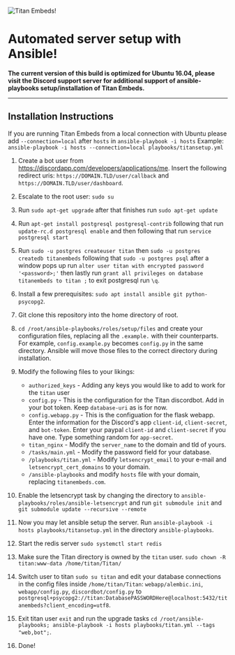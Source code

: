 ![Titan Embeds!](https://i.imgur.com/v7iqMj8.png "Titan Embeds!")

# Automated server setup with Ansible!

**The current version of this build is optimized for Ubuntu 16.04, please visit the Discord support server for additional support of ansible-playbooks setup/installation of Titan Embeds.**

---
## Installation Instructions

If you are running Titan Embeds from a local connection with Ubuntu please add `--connection=local` after `hosts` in `ansible-playbook -i hosts` Example: `ansible-playbook -i hosts --connection=local playbooks/titansetup.yml`

1. Create a bot user from https://discordapp.com/developers/applications/me. Insert the following redirect uris: `https://DOMAIN.TLD/user/callback` and `https://DOMAIN.TLD/user/dashboard`.

2. Escalate to the root user: `sudo su`

3. Run `sudo apt-get upgrade` after that finishes run `sudo apt-get update`

4. Run `apt-get install postgresql postgresql-contrib` following that run `update-rc.d postgresql enable` and then following that run `service postgresql start`

5. Run `sudo -u postgres createuser titan` then `sudo -u postgres createdb titanembeds` following that `sudo -u postgres psql` after a window pops up run `alter user titan with encrypted password '<password>;'` then lastly run `grant all privileges on database titanembeds to titan ;` to exit postgresql run `\q`.

6. Install a few prerequisites: `sudo apt install ansible git python-psycopg2`.

7. Git clone this repository into the home directory of root.

8. `cd /root/ansible-playbooks/roles/setup/files` and create your configuration files, replacing all the `.example.` with their counterparts. For example, `config.example.py` becomes `config.py` in the same directory. Ansible will move those files to the correct directory during installation.

9. Modify the following files to your likings:
    - `authorized_keys` - Adding any keys you would like to add to work for the `titan` user
    - `config.py` - This is the configuration for the Titan discordbot. Add in your bot token. Keep `database-uri` as is for now.
    - `config.webapp.py` - This is the configuation for the flask webapp. Enter the information for the Discord's app `client-id`, `client-secret`, and `bot-token`. Enter your paypal `client-id` and `client-secret` if you have one. Type something random for `app-secret`.
    - `titan_nginx` - Modify the `server_name` to the domain and tld of yours.
    - `/tasks/main.yml` - Modify the password field for your database.
    - `/playbooks/titan.yml` - Modify `letsencrypt_email` to your e-mail and `letsencrypt_cert_domains` to your domain.
    - `/ansible-playbooks` and modify `hosts` file with your domain, replacing `titanembeds.com`.

10. Enable the letsencrypt task by changing the directory to `ansible-playbooks/roles/ansible-letsencrypt` and run `git submodule init` and `git submodule update --recursive --remote`



11. Now you may let ansible setup the server. Run `ansible-playbook -i hosts playbooks/titansetup.yml` in the directory `ansible-playbooks`.

12. Start the redis server `sudo systemctl start redis`

13. Make sure the Titan directory is owned by the `titan` user. `sudo chown -R titan:www-data /home/titan/Titan/`

14. Switch user to titan `sudo su titan` and edit your database connections in the config files inside `/home/titan/Titan`: `webapp/alembic.ini`, `webapp/config.py`, `discordbot/config.py` to `postgresql+psycopg2://titan:DatabasePASSWORDHere@localhost:5432/titanembeds?client_encoding=utf8`.

15. Exit titan user `exit` and run the upgrade tasks `cd /root/ansible-playbooks; ansible-playbook -i hosts playbooks/titan.yml --tags "web,bot";`.

16. Done!
